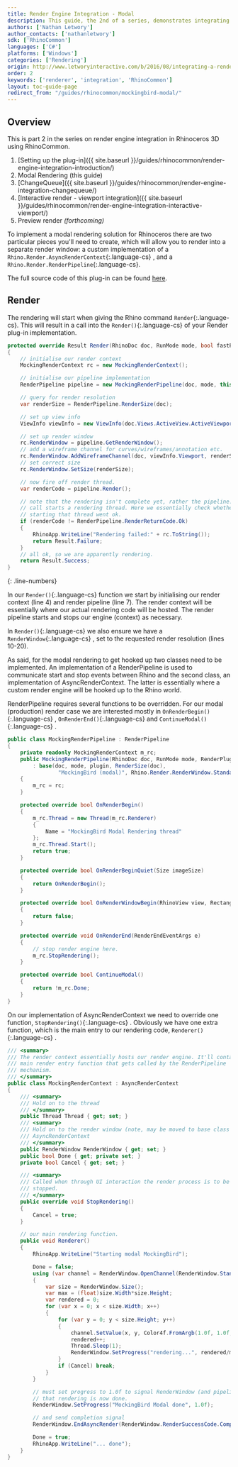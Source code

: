 ```yaml
---
title: Render Engine Integration - Modal
description: This guide, the 2nd of a series, demonstrates integrating a modal rendering engine using RhinoCommon.
authors: ['Nathan Letwory']
author_contacts: ['nathanletwory']
sdk: ['RhinoCommon']
languages: ['C#']
platforms: ['Windows']
categories: ['Rendering']
origin: http://www.letworyinteractive.com/b/2016/08/integrating-a-render-engine-in-rhinoceros-3d-using-rhinocommon-mockingbird-modal-rendering-25/
order: 2
keywords: ['renderer', 'integration', 'RhinoCommon']
layout: toc-guide-page
redirect_from: "/guides/rhinocommon/mockingbird-modal/"
---
```



## Overview

This is part 2 in the series on render engine integration in Rhinoceros 3D using RhinoCommon.

1. [Setting up the plug-in]({{ site.baseurl }}/guides/rhinocommon/render-engine-integration-introduction/)
1. Modal Rendering (this guide)
1. [ChangeQueue]({{ site.baseurl }}/guides/rhinocommon/render-engine-integration-changequeue/)
1. [Interactive render - viewport integration]({{ site.baseurl }}/guides/rhinocommon/render-engine-integration-interactive-viewport/)
1. Preview render *(forthcoming)*

To implement a modal rendering solution for Rhinoceros there are two particular pieces you'll need to create, which will allow you to render into a separate render window: a custom implementation of a `Rhino.Render.AsyncRenderContext`{:.language-cs} , and a `Rhino.Render.RenderPipeline`{:.language-cs}.

The full source code of this plug-in can be found [here](https://github.com/mcneel/rhino-developer-samples/tree/6/rhinocommon/cs/SampleCsRendererIntegration/MockingBird/MockingBirdModal).

## Render

The rendering will start when giving the Rhino command `Render`{:.language-cs}. This will result in a call into the `Render()`{:.language-cs}  of your Render plug-in implementation.

```cs
protected override Result Render(RhinoDoc doc, RunMode mode, bool fastPreview)
{
	// initialise our render context
	MockingRenderContext rc = new MockingRenderContext();

	// initialise our pipeline implementation
	RenderPipeline pipeline = new MockingRenderPipeline(doc, mode, this, rc);

	// query for render resolution
	var renderSize = RenderPipeline.RenderSize(doc);

	// set up view info
	ViewInfo viewInfo = new ViewInfo(doc.Views.ActiveView.ActiveViewport);

	// set up render window
	rc.RenderWindow = pipeline.GetRenderWindow();
	// add a wireframe channel for curves/wireframes/annotation etc.
	rc.RenderWindow.AddWireframeChannel(doc, viewInfo.Viewport, renderSize, new Rectangle(0, 0, renderSize.Width, renderSize.Height));
	// set correct size
	rc.RenderWindow.SetSize(renderSize);

	// now fire off render thread.
	var renderCode = pipeline.Render();

	// note that the rendering isn't complete yet, rather the pipeline.Render()
	// call starts a rendering thread. Here we essentially check whether
	// starting that thread went ok.
	if (renderCode != RenderPipeline.RenderReturnCode.Ok)
	{
		RhinoApp.WriteLine("Rendering failed:" + rc.ToString());
		return Result.Failure;
	}
	// all ok, so we are apparently rendering.
	return Result.Success;
}

```
{: .line-numbers}

In our `Render()`{:.language-cs}  function we start by initialising our render context (line 4) and render pipeline (line 7). The render context will be essentially where our actual rendering code will be hosted. The render pipeline starts and stops our engine (context) as necessary.

In `Render()`{:.language-cs}  we also ensure we have a `RenderWindow`{:.language-cs} , set to the requested render resolution (lines 10-20).

As said, for the modal rendering to get hooked up  two classes need to be implemented. An implementation of a RenderPipeline is used to communicate start and stop events between Rhino and the second class, an implementation of AsyncRenderContext. The latter is essentially where a custom render engine will be hooked up to the Rhino world.

RenderPipeline requires several functions to be overridden. For our modal (production) render case we are interested mostly in `OnRenderBegin()`{:.language-cs} , `OnRenderEnd()`{:.language-cs}  and `ContinueModal()`{:.language-cs} .

```cs
public class MockingRenderPipeline : RenderPipeline
{
	private readonly MockingRenderContext m_rc;
	public MockingRenderPipeline(RhinoDoc doc, RunMode mode, RenderPlugIn plugin, MockingRenderContext rc)
		: base(doc, mode, plugin, RenderSize(doc),
				"MockingBird (modal)", Rhino.Render.RenderWindow.StandardChannels.RGBA, false, false)
	{
		m_rc = rc;
	}

	protected override bool OnRenderBegin()
	{
		m_rc.Thread = new Thread(m_rc.Renderer)
		{
			Name = "MockingBird Modal Rendering thread"
		};
		m_rc.Thread.Start();
		return true;
	}

	protected override bool OnRenderBeginQuiet(Size imageSize)
	{
		return OnRenderBegin();
	}

	protected override bool OnRenderWindowBegin(RhinoView view, Rectangle rectangle)
	{
		return false;
	}

	protected override void OnRenderEnd(RenderEndEventArgs e)
	{
		// stop render engine here.
		m_rc.StopRendering();
	}

	protected override bool ContinueModal()
	{
		return !m_rc.Done;
	}
}
```

On our implementation of AsyncRenderContext we need to override one function, `StopRendering()`{:.language-cs} . Obviously we have one extra function, which is the main entry to our rendering code, `Renderer()`{:.language-cs} .

```cs
/// <summary>
/// The render context essentially hosts our render engine. It'll contain the
/// main render entry function that gets called by the RenderPipeline
/// mechanism.
/// </summary>
public class MockingRenderContext : AsyncRenderContext
{
	/// <summary>
	/// Hold on to the thread
	/// </summary>
	public Thread Thread { get; set; }
	/// <summary>
	/// Hold on to the render window (note, may be moved to base class
	/// AsyncRenderContext
	/// </summary>
	public RenderWindow RenderWindow { get; set; }
	public bool Done { get; private set; }
	private bool Cancel { get; set; }

	/// <summary>
	/// Called when through UI interaction the render process is to be
	/// stopped.
	/// </summary>
	public override void StopRendering()
	{
		Cancel = true;
	}

	// our main rendering function.
	public void Renderer()
	{
		RhinoApp.WriteLine("Starting modal MockingBird");

		Done = false;
		using (var channel = RenderWindow.OpenChannel(RenderWindow.StandardChannels.RGBA))
		{
			var size = RenderWindow.Size();
			var max = (float)size.Width*size.Height;
			var rendered = 0;
			for (var x = 0; x < size.Width; x++)
			{
				for (var y = 0; y < size.Height; y++)
				{
					channel.SetValue(x, y, Color4f.FromArgb(1.0f, 1.0f, 0.75f, 0.5f));
					rendered++;
					Thread.Sleep(1);
					RenderWindow.SetProgress("rendering...", rendered/max);
				}
				if (Cancel) break;
			}
		}

		// must set progress to 1.0f to signal RenderWindow (and pipeline/rc)
		// that rendering is now done.
		RenderWindow.SetProgress("MockingBird Modal done", 1.0f);

		// and send completion signal
		RenderWindow.EndAsyncRender(RenderWindow.RenderSuccessCode.Completed);

		Done = true;
		RhinoApp.WriteLine("... done");
	}
}

```
